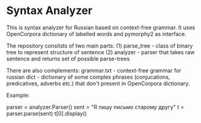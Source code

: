 # Syntax Analyzer


This is syntax analyzer for Russian based on context-free grammar. 
It uses OpenCorpora dictionary of labelled words and pymorphy2 as interface. 

The repository consitsts of two main parts: 
(1) parse_tree - class of binary tree to represent structure of sentence
(2) analyzer - parser that takes raw sentence and returns set of possible parse-trees

There are also complements: 
grammar.txt - context-free grammar for russian
dict - dictionary of some complex phrases (conjucations, predicatives, adverbs etc.) that don't present in OpenCorpora dictionary.


Example:

parser = analyzer.Parser()
sent = "Я пишу письмо старому другу"
t = parser.parse(sent)
t[0].display()

